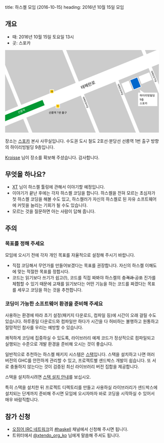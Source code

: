 title: 하스켈 모임 (2016-10-15)
heading: 2016년 10월 15일 모임

## 개요

- 때: 2016년 10월 15일 토요일 13시
- 곳: 스포카

[![스포카 본사 약도](/static/img/spoqa_map.svg)](/static/img/spoqa_map.svg)

장소는 [스포카](https://www.spoqa.com/) 본사 사무실입니다. 수도권 도시 철도 2호선·분당선 선릉역 1번 출구 방향의 하이리빙빌딩 9층입니다.

[Kroisse](http://krois.se/) 님이 장소를 확보해 주셨습니다. 감사합니다.

## 무엇을 하나요?

- [XT](https://e.xtendo.org/) 님이 하스켈 툴링에 관해서 이야기할 예정입니다.
- 이야기가 끝난 후에는 각자 하스켈 코딩을 합니다. 하스켈을 전혀 모르는 초심자가 첫 하스켈 코딩을 해볼 수도 있고, 하스켈러가 자신의 하스켈로 된 자유 소프트웨어에 커밋을 늘리는 기회가 될 수도 있습니다.
- 모르는 것을 질문하면 아는 사람이 답해 줍니다.

## 주의

### 목표를 정해 주세요

모임에 오시기 전에 각자 개인 목표를 자율적으로 설정해 주시기 바랍니다.

- 직접 코딩해서 무언가를 만들어보겠다는 목표를 권장합니다. 자신의 하스켈 이해도에 맞는 적절한 목표를 정합시다.
- 코드는 읽기보다 쓰기가 쉽고(!), 코드를 직접 짜봐야 하스켈의 <del>충격과 공포</del> 진가를 체험할 수 있기 때문에 교재를 읽기보다는 어떤 기능을 하는 코드를 짜겠다는 목표를 세우고 코딩을 하는 것을 추천합니다.

### 코딩이 가능한 소프트웨어 환경을 준비해 주세요

사용하는 환경에 따라 초기 설정(패키지 다운로드, 컴파일 등)에 시간이 오래 걸릴 수도 있습니다. 하루종일 다운로드와 컴파일만 하다가 시간을 다 허비하는 불행하고 원통하고 절망적인 참사를 우리는 예방할 수 있습니다.

쾌적하게 코딩에 집중하실 수 있도록, 라이브러리 예제 코드가 정상적으로 컴파일되고 실행되는 수준으로 개발 환경을 준비해 오시는 것이 좋습니다.

일반적으로 추천하는 하스켈 패키지 시스템은 [스택](https://haskellstack.org)입니다. 스택을 설치하고 나면 여러 버전의 GHC를 안전하게 관리할 수 있고, 프로젝트별 샌드박스 개발이 쉽습니다. 또 서로 충돌하지 않는다는 것이 검증된 최신 라이브러리 버전 집합을 제공합니다.

스택을 설치하시려면 [스택 설치 안내](https://docs.haskellstack.org/en/stable/install_and_upgrade/)를 보십시오.

특히 스택을 설치한 뒤 프로젝트 디렉토리를 만들고 사용하실 라이브러리가 샌드박스에 설치되는 단계까지 준비해 주시면 모임에 오시자마자 바로 코딩을 시작하실 수 있어서 매우 바람직합니다.

## 참가 신청

- [오징어 IRC 네트워크](http://ozinger.org)의 [#haskell](irc://irc.ozinger.org/#haskell) 채널에서 신청해 주시면 됩니다.
- 트위터에서 [@xtendo\_org\_ko](https://twitter.com/xtendo_org_ko) 님에게 말씀해 주셔도 됩니다.
